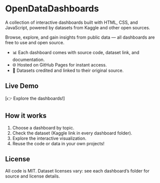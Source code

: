 # OpenDataDashboards

A collection of interactive dashboards built with HTML, CSS, and JavaScript, powered by datasets from Kaggle and other open sources.

Browse, explore, and gain insights from public data — all dashboards are free to use and open source.

- 📊 Each dashboard comes with source code, dataset link, and documentation.
- 🌐 Hosted on GitHub Pages for instant access.
- 💾 Datasets credited and linked to their original source.

## Live Demo

[👉 Explore the dashboards!]

## How it works

1. Choose a dashboard by topic.
2. Check the dataset (Kaggle link in every dashboard folder).
3. Explore the interactive visualization.
4. Reuse the code or data in your own projects!

## License

All code is MIT. Dataset licenses vary: see each dashboard’s folder for source and license details.
